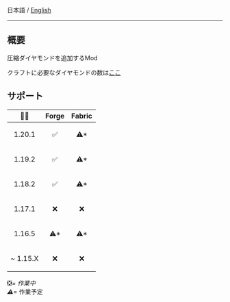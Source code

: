 日本語 / [English](https://github.com/Torikun9971/Compressed_Diamond_Mod/blob/Forge-1.18.2/lang/en_us/README.md)

- ---

## 概要

圧縮ダイヤモンドを追加するMod

クラフトに必要なダイヤモンドの数は[ここ](https://github.com/Torikun9971/Compressed_Diamond_Mod/blob/Forge-1.18.2/COMPRESSION_TABLE.md)

## サポート

| 🌈💎                      | Forge                | Fabric               |
|---------------------------|----------------------|----------------------|
| <p align="center">1.20.1  | <p align="center">✅  | <p align="center">⚠* |
| <p align="center">1.19.2  | <p align="center">✅  | <p align="center">⚠* |
| <p align="center">1.18.2  | <p align="center">✅  | <p align="center">⚠* |
| <p align="center">1.17.1  | <p align="center">❌  | <p align="center">❌  |
| <p align="center">1.16.5  | <p align="center">⚠* | <p align="center">⚠* |
| <p align="right">~ 1.15.X | <p align="center">❌  | <p align="center">❌  |

❎*= 作業中  
⚠*= 作業予定